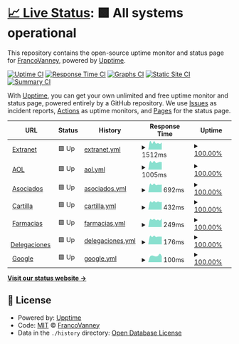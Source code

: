# [📈 Live Status](https://flvanney.github.io/OSAMuptime): <!--live status--> **🟩 All systems operational**

This repository contains the open-source uptime monitor and status page for [FrancoVanney](https://flvanney.github.io/OSAMuptime), powered by [Upptime](https://github.com/upptime/upptime).

[![Uptime CI](https://github.com/flvanney/OSAMuptime/workflows/Uptime%20CI/badge.svg)](https://github.com/flvanney/OSAMuptime/actions?query=workflow%3A%22Uptime+CI%22)
[![Response Time CI](https://github.com/flvanney/OSAMuptime/workflows/Response%20Time%20CI/badge.svg)](https://github.com/flvanney/OSAMuptime/actions?query=workflow%3A%22Response+Time+CI%22)
[![Graphs CI](https://github.com/flvanney/OSAMuptime/workflows/Graphs%20CI/badge.svg)](https://github.com/flvanney/OSAMuptime/actions?query=workflow%3A%22Graphs+CI%22)
[![Static Site CI](https://github.com/flvanney/OSAMuptime/workflows/Static%20Site%20CI/badge.svg)](https://github.com/flvanney/OSAMuptime/actions?query=workflow%3A%22Static+Site+CI%22)
[![Summary CI](https://github.com/flvanney/OSAMuptime/workflows/Summary%20CI/badge.svg)](https://github.com/flvanney/OSAMuptime/actions?query=workflow%3A%22Summary+CI%22)

With [Upptime](https://upptime.js.org), you can get your own unlimited and free uptime monitor and status page, powered entirely by a GitHub repository. We use [Issues](https://github.com/flvanney/OSAMuptime/issues) as incident reports, [Actions](https://github.com/flvanney/OSAMuptime/actions) as uptime monitors, and [Pages](https://flvanney.github.io/OSAMuptime) for the status page.

<!--start: status pages-->
<!-- This summary is generated by Upptime (https://github.com/upptime/upptime) -->
<!-- Do not edit this manually, your changes will be overwritten -->
<!-- prettier-ignore -->
| URL | Status | History | Response Time | Uptime |
| --- | ------ | ------- | ------------- | ------ |
| <img alt="" src="https://icons.duckduckgo.com/ip3/extranet.osam.org.ar.ico" height="13"> [Extranet](https://extranet.osam.org.ar/) | 🟩 Up | [extranet.yml](https://github.com/flvanney/OSAMuptime/commits/HEAD/history/extranet.yml) | <details><summary><img alt="Response time graph" src="./graphs/extranet/response-time-week.png" height="20"> 1512ms</summary><br><a href="https://flvanney.github.io/OSAMuptime/history/extranet"><img alt="Response time 1705" src="https://img.shields.io/endpoint?url=https%3A%2F%2Fraw.githubusercontent.com%2Fflvanney%2FOSAMuptime%2FHEAD%2Fapi%2Fextranet%2Fresponse-time.json"></a><br><a href="https://flvanney.github.io/OSAMuptime/history/extranet"><img alt="24-hour response time 1544" src="https://img.shields.io/endpoint?url=https%3A%2F%2Fraw.githubusercontent.com%2Fflvanney%2FOSAMuptime%2FHEAD%2Fapi%2Fextranet%2Fresponse-time-day.json"></a><br><a href="https://flvanney.github.io/OSAMuptime/history/extranet"><img alt="7-day response time 1512" src="https://img.shields.io/endpoint?url=https%3A%2F%2Fraw.githubusercontent.com%2Fflvanney%2FOSAMuptime%2FHEAD%2Fapi%2Fextranet%2Fresponse-time-week.json"></a><br><a href="https://flvanney.github.io/OSAMuptime/history/extranet"><img alt="30-day response time 1549" src="https://img.shields.io/endpoint?url=https%3A%2F%2Fraw.githubusercontent.com%2Fflvanney%2FOSAMuptime%2FHEAD%2Fapi%2Fextranet%2Fresponse-time-month.json"></a><br><a href="https://flvanney.github.io/OSAMuptime/history/extranet"><img alt="1-year response time 1688" src="https://img.shields.io/endpoint?url=https%3A%2F%2Fraw.githubusercontent.com%2Fflvanney%2FOSAMuptime%2FHEAD%2Fapi%2Fextranet%2Fresponse-time-year.json"></a></details> | <details><summary><a href="https://flvanney.github.io/OSAMuptime/history/extranet">100.00%</a></summary><a href="https://flvanney.github.io/OSAMuptime/history/extranet"><img alt="All-time uptime 99.16%" src="https://img.shields.io/endpoint?url=https%3A%2F%2Fraw.githubusercontent.com%2Fflvanney%2FOSAMuptime%2FHEAD%2Fapi%2Fextranet%2Fuptime.json"></a><br><a href="https://flvanney.github.io/OSAMuptime/history/extranet"><img alt="24-hour uptime 100.00%" src="https://img.shields.io/endpoint?url=https%3A%2F%2Fraw.githubusercontent.com%2Fflvanney%2FOSAMuptime%2FHEAD%2Fapi%2Fextranet%2Fuptime-day.json"></a><br><a href="https://flvanney.github.io/OSAMuptime/history/extranet"><img alt="7-day uptime 100.00%" src="https://img.shields.io/endpoint?url=https%3A%2F%2Fraw.githubusercontent.com%2Fflvanney%2FOSAMuptime%2FHEAD%2Fapi%2Fextranet%2Fuptime-week.json"></a><br><a href="https://flvanney.github.io/OSAMuptime/history/extranet"><img alt="30-day uptime 99.37%" src="https://img.shields.io/endpoint?url=https%3A%2F%2Fraw.githubusercontent.com%2Fflvanney%2FOSAMuptime%2FHEAD%2Fapi%2Fextranet%2Fuptime-month.json"></a><br><a href="https://flvanney.github.io/OSAMuptime/history/extranet"><img alt="1-year uptime 98.33%" src="https://img.shields.io/endpoint?url=https%3A%2F%2Fraw.githubusercontent.com%2Fflvanney%2FOSAMuptime%2FHEAD%2Fapi%2Fextranet%2Fuptime-year.json"></a></details>
| <img alt="" src="https://icons.duckduckgo.com/ip3/extranet.osam.org.ar.ico" height="13"> [AOL](https://extranet.osam.org.ar/OSAM) | 🟩 Up | [aol.yml](https://github.com/flvanney/OSAMuptime/commits/HEAD/history/aol.yml) | <details><summary><img alt="Response time graph" src="./graphs/aol/response-time-week.png" height="20"> 1005ms</summary><br><a href="https://flvanney.github.io/OSAMuptime/history/aol"><img alt="Response time 1128" src="https://img.shields.io/endpoint?url=https%3A%2F%2Fraw.githubusercontent.com%2Fflvanney%2FOSAMuptime%2FHEAD%2Fapi%2Faol%2Fresponse-time.json"></a><br><a href="https://flvanney.github.io/OSAMuptime/history/aol"><img alt="24-hour response time 985" src="https://img.shields.io/endpoint?url=https%3A%2F%2Fraw.githubusercontent.com%2Fflvanney%2FOSAMuptime%2FHEAD%2Fapi%2Faol%2Fresponse-time-day.json"></a><br><a href="https://flvanney.github.io/OSAMuptime/history/aol"><img alt="7-day response time 1005" src="https://img.shields.io/endpoint?url=https%3A%2F%2Fraw.githubusercontent.com%2Fflvanney%2FOSAMuptime%2FHEAD%2Fapi%2Faol%2Fresponse-time-week.json"></a><br><a href="https://flvanney.github.io/OSAMuptime/history/aol"><img alt="30-day response time 1045" src="https://img.shields.io/endpoint?url=https%3A%2F%2Fraw.githubusercontent.com%2Fflvanney%2FOSAMuptime%2FHEAD%2Fapi%2Faol%2Fresponse-time-month.json"></a><br><a href="https://flvanney.github.io/OSAMuptime/history/aol"><img alt="1-year response time 1058" src="https://img.shields.io/endpoint?url=https%3A%2F%2Fraw.githubusercontent.com%2Fflvanney%2FOSAMuptime%2FHEAD%2Fapi%2Faol%2Fresponse-time-year.json"></a></details> | <details><summary><a href="https://flvanney.github.io/OSAMuptime/history/aol">100.00%</a></summary><a href="https://flvanney.github.io/OSAMuptime/history/aol"><img alt="All-time uptime 98.76%" src="https://img.shields.io/endpoint?url=https%3A%2F%2Fraw.githubusercontent.com%2Fflvanney%2FOSAMuptime%2FHEAD%2Fapi%2Faol%2Fuptime.json"></a><br><a href="https://flvanney.github.io/OSAMuptime/history/aol"><img alt="24-hour uptime 100.00%" src="https://img.shields.io/endpoint?url=https%3A%2F%2Fraw.githubusercontent.com%2Fflvanney%2FOSAMuptime%2FHEAD%2Fapi%2Faol%2Fuptime-day.json"></a><br><a href="https://flvanney.github.io/OSAMuptime/history/aol"><img alt="7-day uptime 100.00%" src="https://img.shields.io/endpoint?url=https%3A%2F%2Fraw.githubusercontent.com%2Fflvanney%2FOSAMuptime%2FHEAD%2Fapi%2Faol%2Fuptime-week.json"></a><br><a href="https://flvanney.github.io/OSAMuptime/history/aol"><img alt="30-day uptime 98.27%" src="https://img.shields.io/endpoint?url=https%3A%2F%2Fraw.githubusercontent.com%2Fflvanney%2FOSAMuptime%2FHEAD%2Fapi%2Faol%2Fuptime-month.json"></a><br><a href="https://flvanney.github.io/OSAMuptime/history/aol"><img alt="1-year uptime 97.92%" src="https://img.shields.io/endpoint?url=https%3A%2F%2Fraw.githubusercontent.com%2Fflvanney%2FOSAMuptime%2FHEAD%2Fapi%2Faol%2Fuptime-year.json"></a></details>
| <img alt="" src="https://icons.duckduckgo.com/ip3/extranet.osam.org.ar.ico" height="13"> [Asociados](https://extranet.osam.org.ar/Asociados) | 🟩 Up | [asociados.yml](https://github.com/flvanney/OSAMuptime/commits/HEAD/history/asociados.yml) | <details><summary><img alt="Response time graph" src="./graphs/asociados/response-time-week.png" height="20"> 692ms</summary><br><a href="https://flvanney.github.io/OSAMuptime/history/asociados"><img alt="Response time 769" src="https://img.shields.io/endpoint?url=https%3A%2F%2Fraw.githubusercontent.com%2Fflvanney%2FOSAMuptime%2FHEAD%2Fapi%2Fasociados%2Fresponse-time.json"></a><br><a href="https://flvanney.github.io/OSAMuptime/history/asociados"><img alt="24-hour response time 680" src="https://img.shields.io/endpoint?url=https%3A%2F%2Fraw.githubusercontent.com%2Fflvanney%2FOSAMuptime%2FHEAD%2Fapi%2Fasociados%2Fresponse-time-day.json"></a><br><a href="https://flvanney.github.io/OSAMuptime/history/asociados"><img alt="7-day response time 692" src="https://img.shields.io/endpoint?url=https%3A%2F%2Fraw.githubusercontent.com%2Fflvanney%2FOSAMuptime%2FHEAD%2Fapi%2Fasociados%2Fresponse-time-week.json"></a><br><a href="https://flvanney.github.io/OSAMuptime/history/asociados"><img alt="30-day response time 702" src="https://img.shields.io/endpoint?url=https%3A%2F%2Fraw.githubusercontent.com%2Fflvanney%2FOSAMuptime%2FHEAD%2Fapi%2Fasociados%2Fresponse-time-month.json"></a><br><a href="https://flvanney.github.io/OSAMuptime/history/asociados"><img alt="1-year response time 753" src="https://img.shields.io/endpoint?url=https%3A%2F%2Fraw.githubusercontent.com%2Fflvanney%2FOSAMuptime%2FHEAD%2Fapi%2Fasociados%2Fresponse-time-year.json"></a></details> | <details><summary><a href="https://flvanney.github.io/OSAMuptime/history/asociados">100.00%</a></summary><a href="https://flvanney.github.io/OSAMuptime/history/asociados"><img alt="All-time uptime 99.03%" src="https://img.shields.io/endpoint?url=https%3A%2F%2Fraw.githubusercontent.com%2Fflvanney%2FOSAMuptime%2FHEAD%2Fapi%2Fasociados%2Fuptime.json"></a><br><a href="https://flvanney.github.io/OSAMuptime/history/asociados"><img alt="24-hour uptime 100.00%" src="https://img.shields.io/endpoint?url=https%3A%2F%2Fraw.githubusercontent.com%2Fflvanney%2FOSAMuptime%2FHEAD%2Fapi%2Fasociados%2Fuptime-day.json"></a><br><a href="https://flvanney.github.io/OSAMuptime/history/asociados"><img alt="7-day uptime 100.00%" src="https://img.shields.io/endpoint?url=https%3A%2F%2Fraw.githubusercontent.com%2Fflvanney%2FOSAMuptime%2FHEAD%2Fapi%2Fasociados%2Fuptime-week.json"></a><br><a href="https://flvanney.github.io/OSAMuptime/history/asociados"><img alt="30-day uptime 99.41%" src="https://img.shields.io/endpoint?url=https%3A%2F%2Fraw.githubusercontent.com%2Fflvanney%2FOSAMuptime%2FHEAD%2Fapi%2Fasociados%2Fuptime-month.json"></a><br><a href="https://flvanney.github.io/OSAMuptime/history/asociados"><img alt="1-year uptime 98.41%" src="https://img.shields.io/endpoint?url=https%3A%2F%2Fraw.githubusercontent.com%2Fflvanney%2FOSAMuptime%2FHEAD%2Fapi%2Fasociados%2Fuptime-year.json"></a></details>
| <img alt="" src="https://icons.duckduckgo.com/ip3/extranet.osam.org.ar.ico" height="13"> [Cartilla](https://extranet.osam.org.ar/Consulta/cartilla) | 🟩 Up | [cartilla.yml](https://github.com/flvanney/OSAMuptime/commits/HEAD/history/cartilla.yml) | <details><summary><img alt="Response time graph" src="./graphs/cartilla/response-time-week.png" height="20"> 432ms</summary><br><a href="https://flvanney.github.io/OSAMuptime/history/cartilla"><img alt="Response time 679" src="https://img.shields.io/endpoint?url=https%3A%2F%2Fraw.githubusercontent.com%2Fflvanney%2FOSAMuptime%2FHEAD%2Fapi%2Fcartilla%2Fresponse-time.json"></a><br><a href="https://flvanney.github.io/OSAMuptime/history/cartilla"><img alt="24-hour response time 423" src="https://img.shields.io/endpoint?url=https%3A%2F%2Fraw.githubusercontent.com%2Fflvanney%2FOSAMuptime%2FHEAD%2Fapi%2Fcartilla%2Fresponse-time-day.json"></a><br><a href="https://flvanney.github.io/OSAMuptime/history/cartilla"><img alt="7-day response time 432" src="https://img.shields.io/endpoint?url=https%3A%2F%2Fraw.githubusercontent.com%2Fflvanney%2FOSAMuptime%2FHEAD%2Fapi%2Fcartilla%2Fresponse-time-week.json"></a><br><a href="https://flvanney.github.io/OSAMuptime/history/cartilla"><img alt="30-day response time 430" src="https://img.shields.io/endpoint?url=https%3A%2F%2Fraw.githubusercontent.com%2Fflvanney%2FOSAMuptime%2FHEAD%2Fapi%2Fcartilla%2Fresponse-time-month.json"></a><br><a href="https://flvanney.github.io/OSAMuptime/history/cartilla"><img alt="1-year response time 599" src="https://img.shields.io/endpoint?url=https%3A%2F%2Fraw.githubusercontent.com%2Fflvanney%2FOSAMuptime%2FHEAD%2Fapi%2Fcartilla%2Fresponse-time-year.json"></a></details> | <details><summary><a href="https://flvanney.github.io/OSAMuptime/history/cartilla">100.00%</a></summary><a href="https://flvanney.github.io/OSAMuptime/history/cartilla"><img alt="All-time uptime 99.18%" src="https://img.shields.io/endpoint?url=https%3A%2F%2Fraw.githubusercontent.com%2Fflvanney%2FOSAMuptime%2FHEAD%2Fapi%2Fcartilla%2Fuptime.json"></a><br><a href="https://flvanney.github.io/OSAMuptime/history/cartilla"><img alt="24-hour uptime 100.00%" src="https://img.shields.io/endpoint?url=https%3A%2F%2Fraw.githubusercontent.com%2Fflvanney%2FOSAMuptime%2FHEAD%2Fapi%2Fcartilla%2Fuptime-day.json"></a><br><a href="https://flvanney.github.io/OSAMuptime/history/cartilla"><img alt="7-day uptime 100.00%" src="https://img.shields.io/endpoint?url=https%3A%2F%2Fraw.githubusercontent.com%2Fflvanney%2FOSAMuptime%2FHEAD%2Fapi%2Fcartilla%2Fuptime-week.json"></a><br><a href="https://flvanney.github.io/OSAMuptime/history/cartilla"><img alt="30-day uptime 99.33%" src="https://img.shields.io/endpoint?url=https%3A%2F%2Fraw.githubusercontent.com%2Fflvanney%2FOSAMuptime%2FHEAD%2Fapi%2Fcartilla%2Fuptime-month.json"></a><br><a href="https://flvanney.github.io/OSAMuptime/history/cartilla"><img alt="1-year uptime 98.34%" src="https://img.shields.io/endpoint?url=https%3A%2F%2Fraw.githubusercontent.com%2Fflvanney%2FOSAMuptime%2FHEAD%2Fapi%2Fcartilla%2Fuptime-year.json"></a></details>
| <img alt="" src="https://icons.duckduckgo.com/ip3/extranet.osam.org.ar.ico" height="13"> [Farmacias](https://extranet.osam.org.ar/Consulta/farmacias) | 🟩 Up | [farmacias.yml](https://github.com/flvanney/OSAMuptime/commits/HEAD/history/farmacias.yml) | <details><summary><img alt="Response time graph" src="./graphs/farmacias/response-time-week.png" height="20"> 249ms</summary><br><a href="https://flvanney.github.io/OSAMuptime/history/farmacias"><img alt="Response time 289" src="https://img.shields.io/endpoint?url=https%3A%2F%2Fraw.githubusercontent.com%2Fflvanney%2FOSAMuptime%2FHEAD%2Fapi%2Ffarmacias%2Fresponse-time.json"></a><br><a href="https://flvanney.github.io/OSAMuptime/history/farmacias"><img alt="24-hour response time 280" src="https://img.shields.io/endpoint?url=https%3A%2F%2Fraw.githubusercontent.com%2Fflvanney%2FOSAMuptime%2FHEAD%2Fapi%2Ffarmacias%2Fresponse-time-day.json"></a><br><a href="https://flvanney.github.io/OSAMuptime/history/farmacias"><img alt="7-day response time 249" src="https://img.shields.io/endpoint?url=https%3A%2F%2Fraw.githubusercontent.com%2Fflvanney%2FOSAMuptime%2FHEAD%2Fapi%2Ffarmacias%2Fresponse-time-week.json"></a><br><a href="https://flvanney.github.io/OSAMuptime/history/farmacias"><img alt="30-day response time 248" src="https://img.shields.io/endpoint?url=https%3A%2F%2Fraw.githubusercontent.com%2Fflvanney%2FOSAMuptime%2FHEAD%2Fapi%2Ffarmacias%2Fresponse-time-month.json"></a><br><a href="https://flvanney.github.io/OSAMuptime/history/farmacias"><img alt="1-year response time 287" src="https://img.shields.io/endpoint?url=https%3A%2F%2Fraw.githubusercontent.com%2Fflvanney%2FOSAMuptime%2FHEAD%2Fapi%2Ffarmacias%2Fresponse-time-year.json"></a></details> | <details><summary><a href="https://flvanney.github.io/OSAMuptime/history/farmacias">100.00%</a></summary><a href="https://flvanney.github.io/OSAMuptime/history/farmacias"><img alt="All-time uptime 99.18%" src="https://img.shields.io/endpoint?url=https%3A%2F%2Fraw.githubusercontent.com%2Fflvanney%2FOSAMuptime%2FHEAD%2Fapi%2Ffarmacias%2Fuptime.json"></a><br><a href="https://flvanney.github.io/OSAMuptime/history/farmacias"><img alt="24-hour uptime 100.00%" src="https://img.shields.io/endpoint?url=https%3A%2F%2Fraw.githubusercontent.com%2Fflvanney%2FOSAMuptime%2FHEAD%2Fapi%2Ffarmacias%2Fuptime-day.json"></a><br><a href="https://flvanney.github.io/OSAMuptime/history/farmacias"><img alt="7-day uptime 100.00%" src="https://img.shields.io/endpoint?url=https%3A%2F%2Fraw.githubusercontent.com%2Fflvanney%2FOSAMuptime%2FHEAD%2Fapi%2Ffarmacias%2Fuptime-week.json"></a><br><a href="https://flvanney.github.io/OSAMuptime/history/farmacias"><img alt="30-day uptime 99.34%" src="https://img.shields.io/endpoint?url=https%3A%2F%2Fraw.githubusercontent.com%2Fflvanney%2FOSAMuptime%2FHEAD%2Fapi%2Ffarmacias%2Fuptime-month.json"></a><br><a href="https://flvanney.github.io/OSAMuptime/history/farmacias"><img alt="1-year uptime 98.35%" src="https://img.shields.io/endpoint?url=https%3A%2F%2Fraw.githubusercontent.com%2Fflvanney%2FOSAMuptime%2FHEAD%2Fapi%2Ffarmacias%2Fuptime-year.json"></a></details>
| <img alt="" src="https://icons.duckduckgo.com/ip3/extranet.osam.org.ar.ico" height="13"> [Delegaciones](https://extranet.osam.org.ar/Consulta/) | 🟩 Up | [delegaciones.yml](https://github.com/flvanney/OSAMuptime/commits/HEAD/history/delegaciones.yml) | <details><summary><img alt="Response time graph" src="./graphs/delegaciones/response-time-week.png" height="20"> 176ms</summary><br><a href="https://flvanney.github.io/OSAMuptime/history/delegaciones"><img alt="Response time 212" src="https://img.shields.io/endpoint?url=https%3A%2F%2Fraw.githubusercontent.com%2Fflvanney%2FOSAMuptime%2FHEAD%2Fapi%2Fdelegaciones%2Fresponse-time.json"></a><br><a href="https://flvanney.github.io/OSAMuptime/history/delegaciones"><img alt="24-hour response time 170" src="https://img.shields.io/endpoint?url=https%3A%2F%2Fraw.githubusercontent.com%2Fflvanney%2FOSAMuptime%2FHEAD%2Fapi%2Fdelegaciones%2Fresponse-time-day.json"></a><br><a href="https://flvanney.github.io/OSAMuptime/history/delegaciones"><img alt="7-day response time 176" src="https://img.shields.io/endpoint?url=https%3A%2F%2Fraw.githubusercontent.com%2Fflvanney%2FOSAMuptime%2FHEAD%2Fapi%2Fdelegaciones%2Fresponse-time-week.json"></a><br><a href="https://flvanney.github.io/OSAMuptime/history/delegaciones"><img alt="30-day response time 177" src="https://img.shields.io/endpoint?url=https%3A%2F%2Fraw.githubusercontent.com%2Fflvanney%2FOSAMuptime%2FHEAD%2Fapi%2Fdelegaciones%2Fresponse-time-month.json"></a><br><a href="https://flvanney.github.io/OSAMuptime/history/delegaciones"><img alt="1-year response time 217" src="https://img.shields.io/endpoint?url=https%3A%2F%2Fraw.githubusercontent.com%2Fflvanney%2FOSAMuptime%2FHEAD%2Fapi%2Fdelegaciones%2Fresponse-time-year.json"></a></details> | <details><summary><a href="https://flvanney.github.io/OSAMuptime/history/delegaciones">100.00%</a></summary><a href="https://flvanney.github.io/OSAMuptime/history/delegaciones"><img alt="All-time uptime 99.17%" src="https://img.shields.io/endpoint?url=https%3A%2F%2Fraw.githubusercontent.com%2Fflvanney%2FOSAMuptime%2FHEAD%2Fapi%2Fdelegaciones%2Fuptime.json"></a><br><a href="https://flvanney.github.io/OSAMuptime/history/delegaciones"><img alt="24-hour uptime 100.00%" src="https://img.shields.io/endpoint?url=https%3A%2F%2Fraw.githubusercontent.com%2Fflvanney%2FOSAMuptime%2FHEAD%2Fapi%2Fdelegaciones%2Fuptime-day.json"></a><br><a href="https://flvanney.github.io/OSAMuptime/history/delegaciones"><img alt="7-day uptime 100.00%" src="https://img.shields.io/endpoint?url=https%3A%2F%2Fraw.githubusercontent.com%2Fflvanney%2FOSAMuptime%2FHEAD%2Fapi%2Fdelegaciones%2Fuptime-week.json"></a><br><a href="https://flvanney.github.io/OSAMuptime/history/delegaciones"><img alt="30-day uptime 99.34%" src="https://img.shields.io/endpoint?url=https%3A%2F%2Fraw.githubusercontent.com%2Fflvanney%2FOSAMuptime%2FHEAD%2Fapi%2Fdelegaciones%2Fuptime-month.json"></a><br><a href="https://flvanney.github.io/OSAMuptime/history/delegaciones"><img alt="1-year uptime 98.38%" src="https://img.shields.io/endpoint?url=https%3A%2F%2Fraw.githubusercontent.com%2Fflvanney%2FOSAMuptime%2FHEAD%2Fapi%2Fdelegaciones%2Fuptime-year.json"></a></details>
| <img alt="" src="https://icons.duckduckgo.com/ip3/www.google.com.ico" height="13"> [Google](https://www.google.com) | 🟩 Up | [google.yml](https://github.com/flvanney/OSAMuptime/commits/HEAD/history/google.yml) | <details><summary><img alt="Response time graph" src="./graphs/google/response-time-week.png" height="20"> 100ms</summary><br><a href="https://flvanney.github.io/OSAMuptime/history/google"><img alt="Response time 109" src="https://img.shields.io/endpoint?url=https%3A%2F%2Fraw.githubusercontent.com%2Fflvanney%2FOSAMuptime%2FHEAD%2Fapi%2Fgoogle%2Fresponse-time.json"></a><br><a href="https://flvanney.github.io/OSAMuptime/history/google"><img alt="24-hour response time 94" src="https://img.shields.io/endpoint?url=https%3A%2F%2Fraw.githubusercontent.com%2Fflvanney%2FOSAMuptime%2FHEAD%2Fapi%2Fgoogle%2Fresponse-time-day.json"></a><br><a href="https://flvanney.github.io/OSAMuptime/history/google"><img alt="7-day response time 100" src="https://img.shields.io/endpoint?url=https%3A%2F%2Fraw.githubusercontent.com%2Fflvanney%2FOSAMuptime%2FHEAD%2Fapi%2Fgoogle%2Fresponse-time-week.json"></a><br><a href="https://flvanney.github.io/OSAMuptime/history/google"><img alt="30-day response time 145" src="https://img.shields.io/endpoint?url=https%3A%2F%2Fraw.githubusercontent.com%2Fflvanney%2FOSAMuptime%2FHEAD%2Fapi%2Fgoogle%2Fresponse-time-month.json"></a><br><a href="https://flvanney.github.io/OSAMuptime/history/google"><img alt="1-year response time 117" src="https://img.shields.io/endpoint?url=https%3A%2F%2Fraw.githubusercontent.com%2Fflvanney%2FOSAMuptime%2FHEAD%2Fapi%2Fgoogle%2Fresponse-time-year.json"></a></details> | <details><summary><a href="https://flvanney.github.io/OSAMuptime/history/google">100.00%</a></summary><a href="https://flvanney.github.io/OSAMuptime/history/google"><img alt="All-time uptime 99.52%" src="https://img.shields.io/endpoint?url=https%3A%2F%2Fraw.githubusercontent.com%2Fflvanney%2FOSAMuptime%2FHEAD%2Fapi%2Fgoogle%2Fuptime.json"></a><br><a href="https://flvanney.github.io/OSAMuptime/history/google"><img alt="24-hour uptime 100.00%" src="https://img.shields.io/endpoint?url=https%3A%2F%2Fraw.githubusercontent.com%2Fflvanney%2FOSAMuptime%2FHEAD%2Fapi%2Fgoogle%2Fuptime-day.json"></a><br><a href="https://flvanney.github.io/OSAMuptime/history/google"><img alt="7-day uptime 100.00%" src="https://img.shields.io/endpoint?url=https%3A%2F%2Fraw.githubusercontent.com%2Fflvanney%2FOSAMuptime%2FHEAD%2Fapi%2Fgoogle%2Fuptime-week.json"></a><br><a href="https://flvanney.github.io/OSAMuptime/history/google"><img alt="30-day uptime 100.00%" src="https://img.shields.io/endpoint?url=https%3A%2F%2Fraw.githubusercontent.com%2Fflvanney%2FOSAMuptime%2FHEAD%2Fapi%2Fgoogle%2Fuptime-month.json"></a><br><a href="https://flvanney.github.io/OSAMuptime/history/google"><img alt="1-year uptime 99.99%" src="https://img.shields.io/endpoint?url=https%3A%2F%2Fraw.githubusercontent.com%2Fflvanney%2FOSAMuptime%2FHEAD%2Fapi%2Fgoogle%2Fuptime-year.json"></a></details>

<!--end: status pages-->

[**Visit our status website →**](https://flvanney.github.io/OSAMuptime)

## 📄 License

- Powered by: [Upptime](https://github.com/upptime/upptime)
- Code: [MIT](./LICENSE) © [FrancoVanney](https://flvanney.github.io/OSAMuptime)
- Data in the `./history` directory: [Open Database License](https://opendatacommons.org/licenses/odbl/1-0/)
